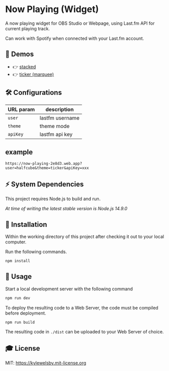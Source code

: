 # Now Playing (Widget)

A now playing widget for OBS Studio or Webpage, using Last.fm API for current playing track. 

Can work with Spotify when connected with your Last.fm account.

## 👀 Demos
* 👉 [stacked](https://now-playing-2e8d3.web.app?user=halfcube&theme=stacked)
* 👉 [ticker (marquee)](https://now-playing-2e8d3.web.app?user=halfcube&theme=ticker)

## 🛠 Configurations

| URL param | description     |
|----------|-----------------|
| `user`   | lastfm username |
| `theme`  | theme mode      |
| `apiKey` | lastfm api key  |

## example

    https://now-playing-2e8d3.web.app?user=halfcube&theme=ticker&apiKey=xxx

## ⚡️ System Dependencies
This project requires Node.js to build and run.

_At time of writing the latest stable version is Node.js 14.9.0_


## 🎲 Installation

Within the working directory of this project after checking it out to your local computer.

Run the following commands.

```bash
npm install
```

## 🎯 Usage

Start a local development server with the following command

```bash
npm run dev
```

To deploy the resulting code to a Web Server, the code must be compiled before deployment.

```bash
npm run build
```

The resulting code in `./dist` can be uploaded to your Web Server of choice.


## 🎓 License

MIT: https://kylewelsby.mit-license.org